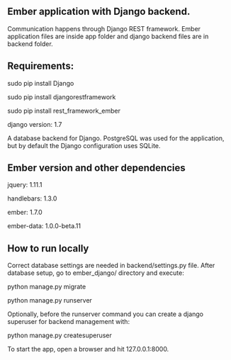 Ember application with Django backend.
---
 
Communication happens through Django REST framework.
Ember application files are inside app folder and django backend files are in backend folder. 

Requirements:
--
sudo pip install Django

sudo pip install djangorestframework

sudo pip install rest_framework_ember

django version: 1.7

A database backend for Django. PostgreSQL was used for the application, but by default the Django configuration uses SQLite.

Ember version and other dependencies 
--
jquery: 1.11.1

handlebars: 1.3.0

ember: 1.7.0

ember-data: 1.0.0-beta.11

How to run locally
--
Correct database settings are needed in backend/settings.py file.
After database setup, go to ember_django/ directory and execute:

python manage.py migrate

python manage.py runserver

Optionally, before the runserver command you can create a django superuser for backend management with:

python manage.py createsuperuser

To start the app, open a browser and hit 127.0.0.1:8000.


